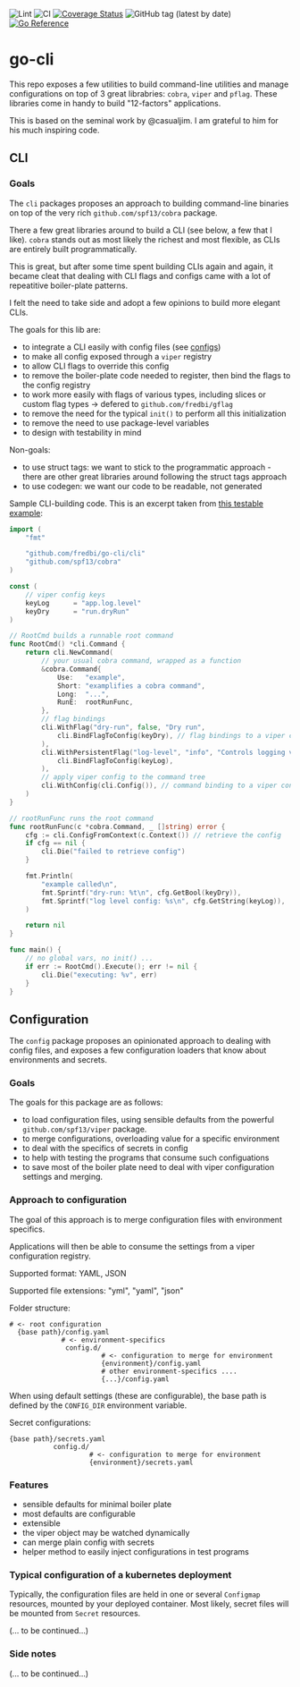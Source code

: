 ![Lint](https://github.com/fredbi/go-cli/actions/workflows/01-golang-lint.yaml/badge.svg)
![CI](https://github.com/fredbi/go-cli/actions/workflows/02-test.yaml/badge.svg)
[![Coverage Status](https://coveralls.io/repos/github/fredbi/go-cli/badge.svg)](https://coveralls.io/github/fredbi/go-cli)
![GitHub tag (latest by date)](https://img.shields.io/github/v/tag/fredbi/go-cli)
[![Go Reference](https://pkg.go.dev/badge/github.com/fredbi/go-cli.svg)](https://pkg.go.dev/github.com/fredbi/go-cli)

# go-cli

This repo exposes a few utilities to build command-line utilities and manage configurations on top of 
3 great librabries: `cobra`, `viper` and `pflag`. These libraries come in handy to build "12-factors" applications.

This is based on the seminal work by @casualjim. I am grateful to him for his much inspiring code.

## CLI

### Goals

The `cli` packages proposes an approach to building command-line binaries on top of the very rich `github.com/spf13/cobra` package.

There a few great libraries around to build a CLI (see below, a few that I like). `cobra` stands out as most likely the richest and most flexible,
as CLIs are entirely built programmatically.

This is great, but after some time spent building CLIs again and again, it became cleat that dealing with CLI flags and configs came with
a lot of repeatitive boiler-plate patterns.

I felt the need to take side and adopt a few opinions to build more elegant CLIs.

The goals for this lib are:
* to integrate a CLI easily with config files (see [configs](#Configuration))
* to make all config exposed through a `viper` registry
* to allow CLI flags to override this config
* to remove the boiler-plate code needed to register, then bind the flags to the config registry
* to work more easily with flags of various types, including slices or custom flag types -> defered to `github.com/fredbi/gflag`
* to remove the need for the typical `init()` to perform all this initialization
* to remove the need to use package-level variables
* to design with testability in mind

Non-goals:
* to use struct tags: we want to stick to the programmatic approach - there are other great libraries around following the struct tags approach
* to use codegen: we want our code to be readable, not generated

Sample CLI-building code. This is an excerpt taken from [this testable example](cli/example_test.go):
```go
import (
    "fmt"

    "github.com/fredbi/go-cli/cli"
    "github.com/spf13/cobra"
)

const (
    // viper config keys
	keyLog      = "app.log.level"
	keyDry      = "run.dryRun"
)

// RootCmd builds a runnable root command
func RootCmd() *cli.Command {
	return cli.NewCommand(
        // your usual cobra command, wrapped as a function
		&cobra.Command{
			Use:   "example",
			Short: "examplifies a cobra command",
			Long:  "...",
			RunE:  rootRunFunc,
		},
        // flag bindings
		cli.WithFlag("dry-run", false, "Dry run",
			cli.BindFlagToConfig(keyDry), // flag bindings to a viper config
		),
		cli.WithPersistentFlag("log-level", "info", "Controls logging verbosity",
			cli.BindFlagToConfig(keyLog),
		),
		// apply viper config to the command tree
		cli.WithConfig(cli.Config()), // command binding to a viper config -> will be available from context
	)
}

// rootRunFunc runs the root command
func rootRunFunc(c *cobra.Command, _ []string) error {
	cfg := cli.ConfigFromContext(c.Context()) // retrieve the config
	if cfg == nil {
		cli.Die("failed to retrieve config")
	}

	fmt.Println(
		"example called\n",
		fmt.Sprintf("dry-run: %t\n", cfg.GetBool(keyDry)),
		fmt.Sprintf("log level config: %s\n", cfg.GetString(keyLog)),
	)

	return nil
}

func main() {
    // no global vars, no init() ...
	if err := RootCmd().Execute(); err != nil {
		cli.Die("executing: %v", err)
	}
}
```

## Configuration

The `config` package proposes an opinionated approach to dealing with config files,
and exposes a few configuration loaders that know about environments and secrets.

### Goals

The goals for this package are as follows:

* to load configuration files, using sensible defaults from the powerful `github.com/spf13/viper` package.
* to merge configurations, overloading value for a specific environment
* to deal with the specifics of secrets in config
* to help with testing the programs that consume such configuations
* to save most of the boiler plate need to deal with viper configuration settings and merging.

### Approach to configuration

The goal of this approach is to merge configuration files with environment specifics.

Applications will then be able to consume the settings from a viper configuration registry.

Supported format: YAML, JSON

Supported file extensions: "yml", "yaml", "json"

Folder structure:
```
# <- root configuration
  {base path}/config.yaml
             # <- environment-specifics
              config.d/
                       # <- configuration to merge for environment
                       {environment}/config.yaml
                       # other environment-specifics ....
                       {...}/config.yaml
```

When using default settings (these are configurable), the base path is defined by the `CONFIG_DIR` environment variable.

Secret configurations:
```
{base path}/secrets.yaml
           config.d/
                    # <- configuration to merge for environment
                    {environment}/secrets.yaml
```

### Features

* sensible defaults for minimal boiler plate
* most defaults are configurable
* extensible
* the viper object may be watched dynamically
* can merge plain config with secrets
* helper method to easily inject configurations in test programs

### Typical configuration of a kubernetes deployment

Typically, the configuration files are held in one or several `Configmap` resources, mounted by your deployed container.
Most likely, secret files will be mounted from `Secret` resources.

(... to be continued...)

### Side notes

(... to be continued...)
